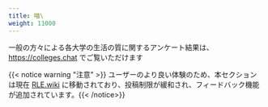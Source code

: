 ```yaml
---
title: 喵\
weight: 11000
---
```


一般の方々による各大学の生活の質に関するアンケート結果は、 <https://colleges.chat> でご覧いただけます

{{< notice warning "注意" >}} ユーザーのより良い体験のため、本セクションは現在
[RLE.wiki](https://rle.wiki) に移動されており、投稿制限が緩和され、フィードバック機能が追加されています。{{<
/notice>}}
